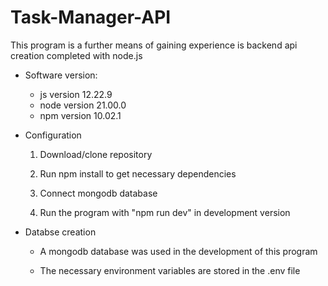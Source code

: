 # Task-Manager-API

This program is a further means of gaining experience is backend api creation completed with node.js

* Software version:
  * js   version 12.22.9
  * node version 21.00.0
  * npm  version 10.02.1

* Configuration

  1. Download/clone repository
  
  2. Run npm install to get necessary dependencies

  3. Connect mongodb database 

  4. Run the program with "npm run dev" in development version

* Databse creation

  * A mongodb database was used in the development of this program 

  * The necessary environment variables are stored in the .env file
